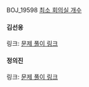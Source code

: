 BOJ_19598 [최소 회의실 개수](https://www.acmicpc.net/problem/19598)<br>

#### 김선웅
링크: [문제 풀이 링크](https://github.com/dnd2dnd/coding-test/commit/6e5a99d64c9e9bc4d274006d510377f9f5c57e11)

#### 정의진
링크: [문제 풀이 링크]()
